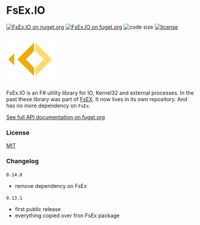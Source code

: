 
# FsEx.IO

[![FsEx.IO on nuget.org](https://img.shields.io/nuget/v/FsEx.IO)](https://www.nuget.org/packages/FsEx.IO/)
[![FsEx.IO on fuget.org](https://www.fuget.org/packages/FsEx.IO/badge.svg)](https://www.fuget.org/packages/FsEx.IO)
![code size](https://img.shields.io/github/languages/code-size/goswinr/FsEx.IO.svg) 
[![license](https://img.shields.io/github/license/goswinr/FsEx.IO)](LICENSE)

![Logo](https://raw.githubusercontent.com/goswinr/FsEx.IO/main/Doc/logo128.png)

FsEx.IO is an F# utility library for IO, Kernel32 and external processes.
In the past these library was part of [FsEX](https://github.com/goswinr/FsEx).
It now lives in its own repository. And has no more dependency on `FsEx`.

[See full API documentation on fuget.org](https://www.fuget.org/packages/FsEx.IO)

### License
[MIT](https://raw.githubusercontent.com/goswinr/FsEx.IO/main/LICENSE.txt)

### Changelog

`0.14.0`
- remove dependency on FsEx

`0.13.1`
- first public release
- everything copied over fron FsEx package 
